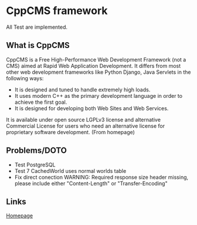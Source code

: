 # CppCMS framework
All Test are implemented. 


## What is CppCMS
CppCMS is a Free High-Performance Web Development Framework (not a CMS) aimed at Rapid Web Application Development. It differs from most other web development frameworks like Python Django, Java Servlets in the following ways:

- It is designed and tuned to handle extremely high loads.
- It uses modern C++ as the primary development language in order to achieve the first goal.
- It is designed for developing both Web Sites and Web Services.

It is available under open source LGPLv3 license and alternative Commercial License for users who need an alternative license for proprietary software development.
(From homepage)


## Problems/DOTO
- Test PostgreSQL
- Test 7 CachedWorld uses normal worlds table
- Fix direct conection WARNING: Required response size header missing, please include either "Content-Length" or "Transfer-Encoding"



## Links
[Homepage](http://cppcms.com/wikipp/en/page/main)
